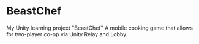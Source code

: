 # BeastChef
My Unity learning project "BeastChef" A mobile cooking game that allows for two-player co-op via Unity Relay and Lobby.
